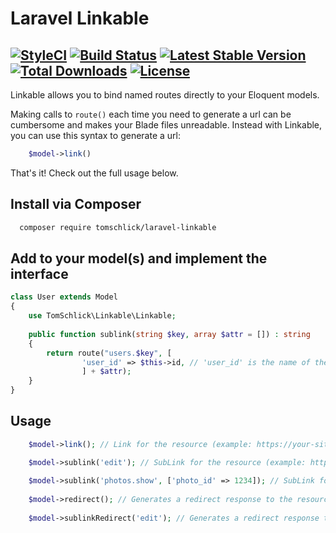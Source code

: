 # Laravel Linkable
[![StyleCI](https://styleci.io/repos/68492905/shield)](https://styleci.io/repos/68492905) [![Build Status](https://travis-ci.org/tomschlick/laravel-linkable.svg)](https://travis-ci.org/tomschlick/laravel-linkable) [![Latest Stable Version](https://poser.pugx.org/tomschlick/laravel-linkable/v/stable)](https://packagist.org/packages/tomschlick/laravel-linkable) [![Total Downloads](https://poser.pugx.org/tomschlick/laravel-linkable/downloads)](https://packagist.org/packages/tomschlick/laravel-linkable) [![License](https://poser.pugx.org/tomschlick/laravel-linkable/license)](https://packagist.org/packages/tomschlick/laravel-linkable)
--------
Linkable allows you to bind named routes directly to your Eloquent models. 

Making calls to `route()` each time you need to generate a url can be cumbersome and makes your Blade files unreadable. Instead with Linkable, you can use this syntax to generate a url: 
```php
    $model->link()
```

That's it! Check out the full usage below.

## Install via Composer
```bash
  composer require tomschlick/laravel-linkable
```

## Add to your model(s) and implement the interface
```php
class User extends Model
{
    use TomSchlick\Linkable\Linkable;
    
    public function sublink(string $key, array $attr = []) : string
    {
        return route("users.$key", [
                'user_id' => $this->id, // 'user_id' is the name of the parameter in the users.* route group
                ] + $attr);
    }
}
```

## Usage

```php
    $model->link(); // Link for the resource (example: https://your-site.com/user/7)

    $model->sublink('edit'); // SubLink for the resource (example: https://your-site.com/user/7/edit)
    
    $model->sublink('photos.show', ['photo_id' => 1234]); // SubLink for the resource (example: https://your-site.com/user/7/photos/1234)
    
    $model->redirect(); // Generates a redirect response to the resource to use in a controller return statement.
    
    $model->sublinkRedirect('edit'); // Generates a redirect response to the resource's edit page to use in a controller return statement.
```
